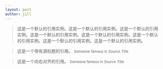 ```yaml
---
layout: post
author: jill
---
```


<blockquote>
  <p>
  这是一个默认的引用实例。这是一个默认的引用实例。这是一个默认的引用实例。这是一个默认的引用实例。这是一个默认的引用实例。这是一个默认的引用实例。这是一个默认的引用实例。这是一个默认的引用实例。
  </p>
</blockquote>
<blockquote>
  这是一个带有源标题的引用。
  <small>Someone famous in <cite title="Source Title">Source Title</cite></small>
</blockquote>
<blockquote class="pull-right">
  这是一个向右对齐的引用。
  <small>Someone famous in <cite title="Source Title">Source Title</cite></small>
</blockquote>